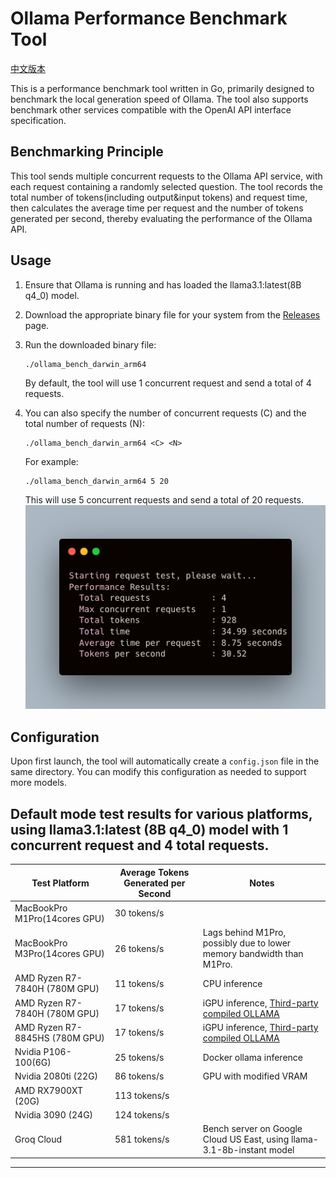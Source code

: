 # Ollama Performance Benchmark Tool
[中文版本](https://github.com/SECSpell/Ollama_bench/blob/main/README_zh.md)

This is a performance benchmark tool written in Go, primarily designed to benchmark the local generation speed of Ollama. The tool also supports benchmark other services compatible with the OpenAI API interface specification.

## Benchmarking Principle

This tool sends multiple concurrent requests to the Ollama API service, with each request containing a randomly selected question. The tool records the total number of tokens(including output&input tokens) and request time, then calculates the average time per request and the number of tokens generated per second, thereby evaluating the performance of the Ollama API.

## Usage

1. Ensure that Ollama is running and has loaded the llama3.1:latest(8B q4_0) model.

2. Download the appropriate binary file for your system from the [Releases](https://github.com/SECSpell/Ollama_bench/releases) page.

3. Run the downloaded binary file:

   ```
   ./ollama_bench_darwin_arm64
   ```

   By default, the tool will use 1 concurrent request and send a total of 4 requests.

4. You can also specify the number of concurrent requests (C) and the total number of requests (N):

   ```
   ./ollama_bench_darwin_arm64 <C> <N>
   ```

   For example:
   ```
   ./ollama_bench_darwin_arm64 5 20
   ```
   This will use 5 concurrent requests and send a total of 20 requests.
![ExecutionResult](./img/ExecutionResult.png)
## Configuration

Upon first launch, the tool will automatically create a `config.json` file in the same directory. You can modify this configuration as needed to support more models.

## Default mode test results for various platforms, using llama3.1:latest (8B q4_0) model with 1 concurrent request and 4 total requests.
| Test Platform | Average Tokens Generated per Second | Notes |
| --- | --- | --- |
| MacBookPro M1Pro(14cores GPU) | 30 tokens/s |  |
| MacBookPro M3Pro(14cores GPU) | 26 tokens/s | Lags behind M1Pro, possibly due to lower memory bandwidth than M1Pro. |
| AMD Ryzen R7-7840H (780M GPU) | 11 tokens/s | CPU inference |
| AMD Ryzen R7-7840H (780M GPU) | 17 tokens/s | iGPU inference, [Third-party compiled OLLAMA](https://github.com/likelovewant/ollama-for-amd) |
| AMD Ryzen R7-8845HS (780M GPU) | 17 tokens/s | iGPU inference, [Third-party compiled OLLAMA](https://github.com/likelovewant/ollama-for-amd) |
| Nvidia P106-100(6G) | 25 tokens/s | Docker ollama inference |
| Nvidia 2080ti (22G) | 86 tokens/s | GPU with modified VRAM |
| AMD RX7900XT (20G) | 113 tokens/s |  |
| Nvidia 3090 (24G) | 124 tokens/s |  |
| Groq Cloud | 581 tokens/s | Bench server on Google Cloud US East, using llama-3.1-8b-instant model |
---
